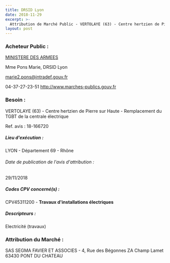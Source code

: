 ```yaml
---
title: DRSID Lyon
date: 2018-11-29
excerpt: >-
  Attribution de Marché Public - VERTOLAYE (63) - Centre hertzien de Pierre sur Haute - Remplacement du TGBT de la centrale électrique
layout: post
---
```


### Acheteur Public : 
<a href="/acheteur-32/siren-110090016"> MINISTERE DES ARMEES</a><br/>

Mme Pons Marie, DRSID Lyon

marie2.pons@intradef.gouv.fr

04-37-27-23-51
http://www.marches-publics.gouv.fr
### Besoin :

VERTOLAYE (63) - Centre hertzien de Pierre sur Haute - Remplacement du TGBT de la centrale électrique

Ref. avis : 18-166720


##### Lieu d'exécution :

LYON - Département 69 - Rhône

###### Date de publication de l'avis d'attribution : 
29/11/2018

##### Codes CPV concerné(s) :
CPV45311200 - **Travaux d'installations électriques** <br/>

##### Descripteurs :
Electricité (travaux) <br/>

### Attribution du Marché :
SAS SEGMA FAVIER ET ASSOCIES - 4, Rue des Bégonnes ZA Champ Lamet 63430 PONT DU CHATEAU <br/>
